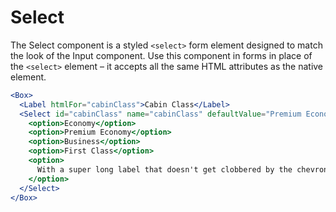 
# Select

The Select component is a styled `<select>` form element designed to match the look of the Input component.
Use this component in forms in place of the `<select>` element – it accepts all the same HTML attributes as the native element.

```.jsx
<Box>
  <Label htmlFor="cabinClass">Cabin Class</Label>
  <Select id="cabinClass" name="cabinClass" defaultValue="Premium Economy">
    <option>Economy</option>
    <option>Premium Economy</option>
    <option>Business</option>
    <option>First Class</option>
    <option>
      With a super long label that doesn't get clobbered by the chevron
    </option>
  </Select>
</Box>
```
